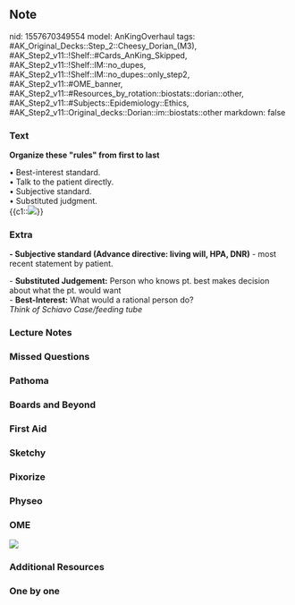## Note
nid: 1557670349554
model: AnKingOverhaul
tags: #AK_Original_Decks::Step_2::Cheesy_Dorian_(M3), #AK_Step2_v11::!Shelf::#Cards_AnKing_Skipped, #AK_Step2_v11::!Shelf::IM::no_dupes, #AK_Step2_v11::!Shelf::IM::no_dupes::only_step2, #AK_Step2_v11::#OME_banner, #AK_Step2_v11::#Resources_by_rotation::biostats::dorian::other, #AK_Step2_v11::#Subjects::Epidemiology::Ethics, #AK_Step2_v11::Original_decks::Dorian::im::biostats::other
markdown: false

### Text
<b>Organize these "rules" from first to last</b>
<div>
  <div>
    • Best-interest standard.
  </div>
  <div>
    <div>
      • Talk to the patient directly.
    </div>
    <div>
      • Subjective standard.
    </div>
    <div>
      • Substituted judgment.
    </div>
  </div>
</div>
<div>
  {{c1::<img src="paste-300639120785409.jpg">}}
</div>

### Extra
<b>- Subjective standard (Advance directive: living will, HPA,
DNR)</b> - most recent statement by patient.
<div>
  - <b>Substituted Judgement:</b> Person who knows pt. best makes
  decision about what the pt. would want
</div>
<div>
  - <b>Best-Interest:</b> What would a rational person do?
</div>
<div>
  <i>Think of Schiavo Case/feeding tube</i>
</div>

### Lecture Notes


### Missed Questions


### Pathoma


### Boards and Beyond


### First Aid


### Sketchy


### Pixorize


### Physeo


### OME
<div class="ome-widget">
  <a href="https://onlinemeded.org?ref=anki"><img src=
  "_OME_AnkiFlashcards_General_4.png"></a>
</div>

### Additional Resources


### One by one

